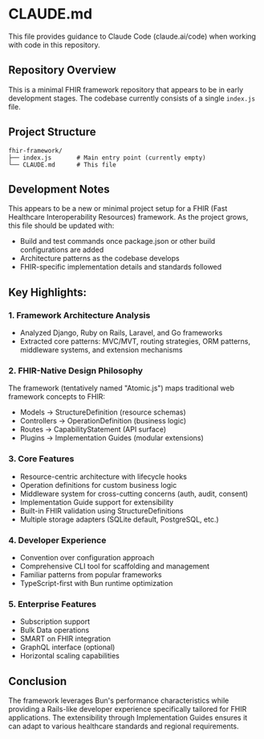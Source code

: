# CLAUDE.md

This file provides guidance to Claude Code (claude.ai/code) when working with code in this repository.

## Repository Overview

This is a minimal FHIR framework repository that appears to be in early development stages. The codebase currently consists of a single `index.js` file.

## Project Structure

```
fhir-framework/
├── index.js       # Main entry point (currently empty)
└── CLAUDE.md      # This file
```

## Development Notes

This appears to be a new or minimal project setup for a FHIR (Fast Healthcare Interoperability Resources) framework. As the project grows, this file should be updated with:
- Build and test commands once package.json or other build configurations are added
- Architecture patterns as the codebase develops
- FHIR-specific implementation details and standards followed

## Key Highlights:

### 1. Framework Architecture Analysis

- Analyzed Django, Ruby on Rails, Laravel, and Go frameworks
- Extracted core patterns: MVC/MVT, routing strategies, ORM
  patterns, middleware systems, and extension mechanisms

### 2. FHIR-Native Design Philosophy

  The framework (tentatively named "Atomic.js") maps
  traditional web framework concepts to FHIR:
  - Models → StructureDefinition (resource schemas)
  - Controllers → OperationDefinition (business logic)
  - Routes → CapabilityStatement (API surface)
  - Plugins → Implementation Guides (modular extensions)

### 3. Core Features

  - Resource-centric architecture with lifecycle hooks
  - Operation definitions for custom business logic
  - Middleware system for cross-cutting concerns (auth, audit,
   consent)
  - Implementation Guide support for extensibility
  - Built-in FHIR validation using StructureDefinitions
  - Multiple storage adapters (SQLite default, PostgreSQL,
  etc.)

### 4. Developer Experience

  - Convention over configuration approach
  - Comprehensive CLI tool for scaffolding and management
  - Familiar patterns from popular frameworks
  - TypeScript-first with Bun runtime optimization

### 5. Enterprise Features

  - Subscription support
  - Bulk Data operations
  - SMART on FHIR integration
  - GraphQL interface (optional)
  - Horizontal scaling capabilities

## Conclusion
  The framework leverages Bun's performance characteristics
  while providing a Rails-like developer experience
  specifically tailored for FHIR applications. The
  extensibility through Implementation Guides ensures it can
  adapt to various healthcare standards and regional
  requirements.